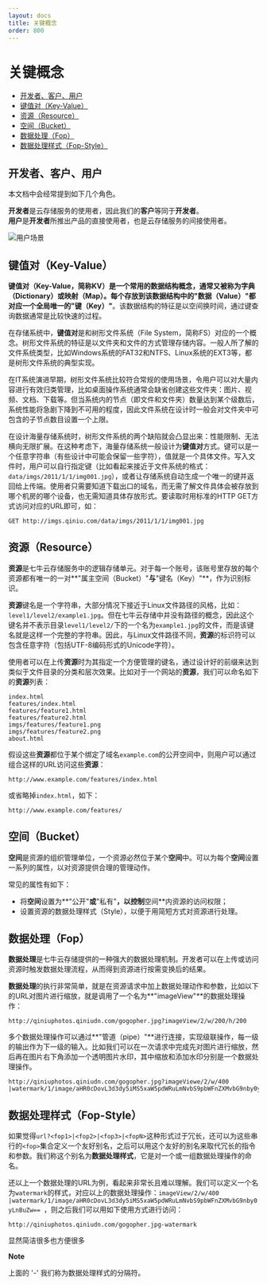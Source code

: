```yaml
---
layout: docs
title: 关键概念
order: 800
---
```

<a id="concepts"></a>
# 关键概念

- [开发者、客户、用户](#user)
- [键值对（Key-Value）](#key-value)
- [资源（Resource）](#resource)
- [空间（Bucket）](#bucket)
- [数据处理（Fop）](#fop)
- [数据处理样式（Fop-Style）](#style)

<a id="user"></a>
## 开发者、客户、用户

本文档中会经常提到如下几个角色。

**开发者**是云存储服务的使用者，因此我们的**客户**等同于**开发者**。  
**用户**是**开发者**所推出产品的直接使用者，也是云存储服务的间接使用者。  

![用户场景](img/usecase.png "用户场景")

<a id="key-value"></a>
## 键值对（Key-Value）

**键值对（Key-Value，简称KV）**是一个常用的数据结构概念，通常又被称为字典（Dictionary）或映射（Map）。每个存放到该数据结构中的**"数据（Value）"**都对应一个全局唯一的**"键（Key）"**。该数据结构的特征是以空间换时间，通过键查询数据通常是比较快速的过程。

在存储系统中，**键值对**是和树形文件系统（File System，简称FS）对应的一个概念。树形文件系统的特征是以文件夹和文件的方式管理存储内容。一般人所了解的文件系统类型，比如Windows系统的FAT32和NTFS、Linux系统的EXT3等，都是树形文件系统的典型实现。

在IT系统演进早期，树形文件系统比较符合常规的使用场景，令用户可以对大量内容进行有效归类管理，比如桌面操作系统通常会缺省创建这些文件夹：图片、视频、文档、下载等。但当系统内的节点（即文件和文件夹）数量达到某个级数后，系统性能将急剧下降到不可用的程度，因此文件系统在设计时一般会对文件夹中可包含的子节点数目设置一个上限。

在设计海量存储系统时，树形文件系统的两个缺陷就会凸显出来：性能限制、无法横向无限扩展。在这种考虑下，海量存储系统一般设计为**键值对**方式。键可以是一个任意字符串（有些设计中可能会保留一些字符），值就是一个具体文件。写入文件时，用户可以自行指定键（比如看起来接近于文件系统的格式：`data/imgs/2011/1/1/img001.jpg`），或者让存储系统自动生成一个唯一的键并返回给上传端。使用者只需要知道下载出口的域名，而无需了解文件具体会被存放到哪个机房的哪个设备，也无需知道具体存放形式。要读取时用标准的HTTP GET方式访问对应的URL即可，如：

```
GET http://imgs.qiniu.com/data/imgs/2011/1/1/img001.jpg
```

<a id="resource"></a>
## 资源（Resource）

**资源**是七牛云存储服务中的逻辑存储单元。对于每一个账号，该账号里存放的每个资源都有唯一的一对**"属主空间（Bucket）"**与**"键名（Key）"**，作为识别标识。

**资源**键名是一个字符串，大部分情况下接近于Linux文件路径的风格，比如：`level1/level2/example1.jpg`。但在七牛云存储中并没有路径的概念，因此这个键名并不表示目录`level1/level2/`下的一个名为`example1.jpg`的文件，而是该键名就是这样一个完整的字符串。因此，与Linux文件路径不同，**资源**的标识符可以包含任意字符（包括UTF-8编码形式的Unicode字符）。

使用者可以在上传**资源**时为其指定一个方便管理的键名，通过设计好的前缀来达到类似于文件目录的分类和层次效果。比如对于一个网站的**资源**，我们可以命名如下的**资源**列表：

```
index.html
features/index.html
features/feature1.html
features/feature2.html
imgs/features/feature1.png
imgs/features/feature2.png
about.html
```

假设这些**资源**都位于某个绑定了域名`example.com`的公开空间中，则用户可以通过组合这样的URL访问这些**资源**：

```
http://www.example.com/features/index.html
``` 

或省略掉`index.html`，如下：

```
http://www.example.com/features/
```

<a id="bucket"></a>
## 空间（Bucket）

**空间**是资源的组织管理单位，一个资源必然位于某个**空间**中。可以为每个**空间**设置一系列的属性，以对资源提供合理的管理动作。

常见的属性有如下：

* 将**空间**设置为**"公开"**或**"私有"**，以控制**空间**内资源的访问权限；
* 设置资源的数据处理样式（Style），以便于用简短方式对资源进行处理。

<a id="fop"></a>
## 数据处理（Fop）

**数据处理**是七牛云存储提供的一种强大的数据处理机制。开发者可以在上传或访问资源时触发数据处理流程，从而得到资源进行按需变换后的结果。

**数据处理**的执行非常简单，就是在资源请求中加上数据处理动作和参数，比如以下的URL对图片进行缩放，就是调用了一个名为**"imageView"**的数据处理操作：

```
http://qiniuphotos.qiniudn.com/gogopher.jpg?imageView/2/w/200/h/200
```

多个数据处理操作可以通过**"管道（pipe）"**进行连接，实现级联操作，每一级的输出作为下一级的输入。比如我们可以在一次请求中完成先对图片进行缩放，然后再在图片右下角添加一个透明图片水印，其中缩放和添加水印分别是一个数据处理操作。

```
http://qiniuphotos.qiniudn.com/gogopher.jpg?imageViewe/2/w/400
|watermark/1/image/aHR0cDovL3d3dy5iMS5xaW5pdWRuLmNvbS9pbWFnZXMvbG9nby0yLnBuZw==
```

<a id="style"></a>
## 数据处理样式（Fop-Style）

如果觉得`url?<fop1>|<fop2>|<fop3>|<fopN>`这种形式过于冗长，还可以为这些串行的`<fop>`集合定义一个友好别名，之后可以用这个友好的别名来取代冗长的指令和参数。我们称这个别名为**数据处理样式**，它是对一个或一组数据处理操作的命名。

还以上一个数据处理的URL为例，看起来非常长且难以理解。我们可以定义一个名为`watermark`的样式，对应以上的数据处理操作：`imageView/2/w/400
|watermark/1/image/aHR0cDovL3d3dy5iMS5xaW5pdWRuLmNvbS9pbWFnZXMvbG9nby0yLnBuZw==
`，则之后我们可以用如下使用方式进行访问：

```
http://qiniuphotos.qiniudn.com/gogopher.jpg-watermark
```

显然简洁很多也方便很多

**Note**

上面的 '-' 我们称为数据处理样式的分隔符。
